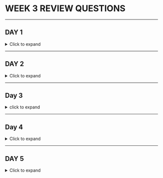 # WEEK 3 REVIEW QUESTIONS
---
## DAY 1

<details> 
<summary> Click to expand </summary> 

1. What is an exception?
	- An exception is a special object that is throw whenever some kind of problem is encountered. For example, if we try 
	to open a file, and that file doesn't exist, we would get an exception. This exception would interrupt all other processes
	in the program, and if it isn't dealt with, will cause our program to terminate.
	
2. Are exceptions inherently bad? Why do we use them in applications?
	- Exceptions are not inherently bad. They provide us with a way to deal with unforseen issues coming up at runtime. They are useful
	for dealing with any of these unforseen issues, as they allow us to to set up responses to these kinds of scenarios so that they can 
	be dealt with in way that we would prefer, instead of just crashing our program. 
	
3. How can we relate throwing and handling exceptions to what should happen in our application when a user does something incorrectly? (ex. not using all inputs for the calculator app?)
	- What should happen in our application when a user does something wrong, is we should send some kind of output telling them that. Exceptions let 
	us do this by interrupting our program when it detects an issue, such as the wrong kind of input. Then we can catch this exception, and tell our program
	to print out a statement telling the user they input something wrong. Then we can continue with our program without it crashing. 
	
4. How do you handle exceptions?
	- By catching them in a catch block. 
	
5. What does "declaring" an exception mean? How is that different than handling (catching) an exception?
	- Declaring an exception means you mark that a method ***CAN*** throw an exception, without actually doing anything in that method to handle the 
	potential exception. This is different than simply handling an exception within the method, because it means that now whatever other applications
	call that method must deal with the possibility of a thrown exception instead. 
	
6. What is the difference between a checked and unchecked exception?
	- Checked exceptions are exceptions that can possibly be thrown during the course of the program and that the compiler forces you to deal with. If
	a checked exception is possible to be thrown from a method, and isn't caught by a catch block, then the compiler won't compile your code. An unchecked 
	exception, however, will be allowed to compile if there isn't a catch block to catch it. 
	
7. How do we create a custom checked exception?
	- To create a custom checked exception, we simply need to create a class that extends the Exception class. 
	
8. How do we create a custom unchecked exception?
	- To creata a custom unchecked exception, we simply need to create a class that extends the RunetimeException class.
	
9. If we have multiple catch blocks, should more specific exceptions come first or last?
	- More specific exceptions should be caught first. Otherwise, more specific exceptions would be caught in a more general catch block, and you would 
	neve reach the more specific catch block. 
	
10. What is the purpose of DBeaver?
	- The purpose of DBeaver is to provide us a simple way to interact with databases through SQL commands. 
	
11. Why did we install DBeaver and Postgres?
	- DBeaver: So we can communicate with any databases that we create (without having to create a custom application) 
	- Postgres: So we can run our own databases. 
	
12. What is JDBC?
	- JDBC stands for Java DataBase Connectivity. It is an API that is part of the Java Standard Library. It allows us an easy way to establish
	connections to databases within our java application. 
	
</details>
	
---

## DAY 2

<details> 
<summary> Click to expand </summary>

1. What does SQL stand for?
	- SQL Stands for Structured Query Language
	
2. Is SQL a programming language?
	- SQL is ***NOT*** a programming language. It doesn't contain any of the hallmarks of a programming language, such as loops, control statements, 
	etc. 
	
3. What is a relational database management system (RDBMS)?
	- A RDBMS is an actual system that implements relational databases. Relational databases are databases that utilize tables, rows, columns, etc. 
	PostgreSQL is an example of an RDBMS. 
	
4. What are common numerical datatypes we might use in SQL?
	- INTEGER: Whole numbers 
	- BIGINT: Big whole numbers
	- NUMERIC: Decimal numbers
	
5. What are common character types we might use?
	- VARCHAR(n): Variable number of characters, with a maximum on n 
	- CHAR(n): Fixed number of characters. Believe unused characters are "padded" automatically with space characters. A lot less efficient than VARCHAR
	
6. What are common date/time types we might use?
	- TIMESTAMP: Date/time
	- DATE
	- TIME
	
7. What is a schema?
	- The formal structure of the data and tables in a relational database. 
	- Refers to the collection of database objects in our database, such as tables, stored procedures, indices, sequences etc.
	
8. What SQL sublanguages are there?
	- DDL: Data Definition Language 
	- DML: Data Manipulation Language 
	- DQL: Data Query Lanaguage 
	- DCL: Data Control Language 
	- TCL: Transaction Control Language 
	
9. What commands are associated with DDL?
	- CREATE: Used to add new database objects (tables)
	- ALTER: Used to modify an existing table (add/remove column, change column name, change column datatype, etc.) 
	- TRUNCATE: Delete all data within a table without deleteing the table itself. 
	- DROP: Deletes the entire table
	
10. What commands are associated with DML?
	- INSERT: Insert a new record (row) into the table
	- SELECT: Retrieve data from a table
	- UPDATE: Update existing records in a table
	- DELETE: Delete a record in a table 
	
11. How is DQL related to DML? Which command from DML does DQL have?
	- DQL (Data Query Lanaguage) includes just SELECT. DQL is really just a sublanguage and/or alternate interpretation of DML.
	- Some people say SELECT is part of DML and DQL doesn't exist. Other people say SELECT belong ***JUST*** in DQL and DML doesn't 
	include SELECT

12. What does CRUD mean?
	- CRUD stands for Create, Read, Update, Delete. It is an acronym that stands for the four functions considered necessary to implement
	a persistent data storage application. 

13. What commands are associated with DCL?
	- GRANT: Grant permissions for users
	- REVOKE: Revoke permissions for users 

14. What commands are associated with TCL?
	- COMMIT: Commit all the DML commands passed since the last COMMIT, i.e. "make these changes permanent". Cannot rollback from this
	- ROLLBACK: Used to rollback changes made. Used to undo recent changes. Can't rollback before the last Commit
	- SAVEPOINT: Set checkpoints to ROLLBACK to. 

15. What are the 6 common constraints in SQL?
	- Constraints: restrictions we put on our columns within our tables. Restrict what kind of data we can put in the columns. 
	- PRIMARY KEY: Serves as a unique identifier for a record in a table. This value must be unique within the column. May not be NULL
	- FOREIGN KEY: Serves as a reference to a primary key in another table. Used to establish relationships between rows within different tables 
	- UNIQUE: Only unique values within this column are allowed. 
	- NOT NULL: Values in this column cannot be NULL
	- CHECK: Ensures that values within this column follows a certain condition, such as value must be greater than 0 
	- DEFAULT: Provides default values for entries within this column if a value is not provided when creating it. 

16. What are composite keys?
	- Composite keys are primary keys that are made up of more than one column. The combination of values from constituant columns must be unique

17. What is the purpose of database normalization?
	- To reduce redundency and duplicate data. Essentially to make our database more organized. 

18. What is 1NF?
	- Each table must have a primary key. 
	- Data should be atomic
		* Each piece of data should have its own column. For example, if someone has multiple cars, each car should get its own column, instead
		of concatonating together car1 and car2 together and putting them as a single piece of data into the car column 

19. What is 2NF?
	- Includes 1NF as well as...
	- No partial dependencies
		* If we use a composite key as our primary key, then a table must include all columns required to create that composite key. 
		* This also means if we don't use a composite key (just use a primary key) then we are automatically 2NF

20. What is 3NF?
	- Includes 2NF as well as...
	- No transitive dependencies	
		* A column cannot describe another column that then holds the primary key

21. What are the 3 relationships that describe multiplicity/cardinality?
	- 1 to 1
		* records in one table are associated with only 1 other record in another table
	- 1 to many
		* Each record in a table can be associated with many records in another table, while those records in another table are still
		only associated with the one record in the original table 
		* How our database must work in project 0. A client can have many different accounts associated with them. Therefore, there must 
		be a 1 to many relationship between clients and their accounts.
	- Many to Many
		* Each record in a table can be associated with many records in another table, and those records can have many associations with 
		records in the original table. 
		* This would apply if we could have joint bank accounts in project 0. Which you could do, if you wanted to go above and beyond the 
		project requirements. 

22. What is the SERIAL datatype in Postgres?
	- SERIAL is a special numeric type in Postgres. It labels a column as accepting integer types that will autoincrement as rows are added. 
	Convenient for a PRIMARY KEY column 

23. What does utility class mean?
	- A serial class is a name we use to describe a class whose primary purpose is to provide us with useful methods to use. They aren't intended
	to be instantiated and instead house useful static methods for our use. 

24. What steps do we need to take to query data from the database using the JDBC API in Java?
	- First we need to establish a connection with our database. We do this by creating a Connection object and passing the database URL, our
	username, and our password to the database. 
	- Next, we need to prepare a SQL statement (in string form) 
	- Lastly, we pass this SQL query to our database and receive our response, which we can then manipulate. 

25. What are the three layers?
	- Controller layer
		* interacts with our frontend/endpoints
		* Parses HTTP information to pass to Service layer
	- Service layer
		* Performs logic on whatever information is passed to it from the controller layer. This is the layer that does meaningful calculations
		and what not
		* If needed, interacts with the DAO layer in order to interact with our database (if we have one)
	- DAO/DAL layer
		* Interacts with our database. Performs CRUD operations with our database. 

26. What is the purpose of the data access layer?
	- So that we can perform CRUD (Create, Read, Update, Delete) with our database. 

</details>

---

## Day 3 

<details>

<summary> click to expand </summary>

1. What is a DTO (Data transfer object)?
	- An an object that satisfies the Java Bean standard. Used to encapsulate and pass around data as a single object. 
	- A ***MODEL*** is a type of DTO. It has all the properties associated with its database representation. 
	
2. What was the motivation for creating a AddOrUpdateStudentDTO class to use when adding or updating a student in our demo example?
	- In order to simplify and streamline our code. Using the AddOrUpdateStudentDTO allows us to self comment to a degree, as well as create an 
	object we can use for data transfers that only includes the properties we need. 
	
3. When we insert a new record, if the datatype for the primary key is SERIAL, do we need to provide a primary key value ourselves?
	- No we do not. Because it is a SERIAL type, it will auto increment when we insert a new entry. However, we can still assign our own values
	if we desire. This value doesn't need to be unique just because it is serial, but if we use a constraint such as PRIMARY KEY, then our value
	must be unique. This may create problems if we insert a serial number that the SERIAL sequence hasn't reached yet. I actually don't know, 
	something I may have to look up. 
		* For example, if we have id SERIAL PRIMARY KEY, and we already have id's 1, 2, 3 and 4 in our database, if we manually insert 5 in our database
		without letting SERIAL auto increment, will SERIAL auto increment into 5 next time we insert an entry without a specified id? I'll have to do
		some research. 
		
4. What layer's methods will the service layer's methods be invoking?
	- The service layer's methods will be invoking methods from the Data Access Layer
	
5. What layer's methods will the controller layer's methods/lambdas be invoking?
	 - The Controller Layer's methods will be invoking the methods from the Service Layer
	 
6. What technology do we use in the controller layer (starts with J)?
	- Javalin
	
7. What technology do we use in the data access layer (also starts with a J)?
	- JDBC
	
8. What does `ctx.bodyAsClass(EditFirstNameDTO.class)` do in the demo's controller layer?
	- This pulls data from a JSON file sent to our database. It will create an object out of this data, and set the corrosponding properties 
	sent on the JSON to the properties of the object made. 
	- In this example, it will create a "EditFirstNameDTO" object, and set whatever properties were listed in the JSON to the corrosponding 
	(same named) properties in the new object. It will return an EditFirstNameDTO object.
	
9. What does `ctx.pathParam("id")` do in the demo's controller layer?
	- This pulls the information contained in the URI that is denoted as {id}. for example: localhost:8080/student/{id}/
		* ctx.pathParam("id") will pull whatever values is put into the {id} field whenever a request is sent to this url/uri 


</details>

---
## Day 4 

<details>

<summary> Click to expand </summary> 

1. What is the purpose of `ctx.json(...)`?
	- This is used to send back information to the HTTP client in JSON format. For example, if they wanted to create a new client for our banking
	application, we could send back information that confirms that it was a success, as well as provide information on the new client that was created. 

2. What is the purpose of `ctx.status(...)`?
	- This is to send HTTP status codes back to the HTTP client. This allows us inform the user about the status of their HTTP request. For example, if 
	something went wrong, we could send back a 4xx or 5xx error code, in order to better inform the user what exactly went wrong. Conversely, if 
	everything went right, we could send back a 2xx code to inform them of what successful action just took place. 
	
3. What is HTTP?
	- HTTP stands for HyperText Transfer Protocol. It is the standard protocol for communicating over the internet. It is composed of different 
	kinds of requests and responses. 
	
4. Describe the HTTP request/response cycle in relation to our backend application
	- A client (in our case, something like postman) sends an HTTP request containing information like what we would like to do (POST, GET, etc.)
	as well as any pertinent information. Once our server receives this information, we manipulate it and/or perform some action, and return some 
	kind of information back. This could either be information from our database that the client requested, or confirmation that we added new 
	information to our database. 
	
5. What are the 5 commonly used HTTP methods?
	- POST, GET, PUT, PATCH, DELETE
	
6. What is the proper usage of GET v. POST v. PUT v. PATCH v. DELETE?
	- PUT: Replace an entire resource, such as replacing the information of an entire banking client 
	- POST: Create a new resource, such as creating a new banking client
	- GET: Retrieve information on an existing resource, such as information on a current banking client
	- PATCH: Partially update information on an existing resource
	- DELETE: Completely delete an existing resource
	
7. What 4 components does an HTTP request consist of?
	- The HTTP method, which includes (but is not limited to) the five common HTTP methods just listed
	- URI (Uniform Resource Identifier). This looks like an extension of the URL, but actually contains additional information that is 
	passed to the server
	- Request headers. 
	- Request body.
	
8. What 3 components does an HTTP response consist of?
	- Status code. This is a short numerical code that gives a general status of the HTTP request just sent. Includes success and error codes
	- Response headers.
	- Response  body.
	
9. What do each of the 1XX, 2XX, 3XX, 4XX, and 5XX status code categories mean?
	- 1xx: Informational codes. 
	- 2xx: Successful codes. Used when an HTTP request is successful. Optionally provides a little more specific information about what that 
	successful request accomplished. 
	- 3xx: Redirection codes. Used to redirect in case of an endpoint or website moving, or some other such reason for a redirect. 
	- 4xx: Client error codes. Something is wrong on client end. Maybe you put the URL wrong, or tried to access something you don't have
	permissions for.
	- 5xx: Server error codes. Something bad happened on the server side, but it isn't the client's fault. 
	
10. If I wanted to delete a student with ID of 1, what is the appropriate HTTP method to use, and what might the URI look like?
	- If we're following the example give in lecture...an appropriate HTTP method would be DELETE. We would likely have a URI that looks
	something like "/students/1/deleteStudent". The "1" in this URI represents the ID of the student we wish to delete. 
	
11. What is referential integrity?
	- Referential integrity is the idea that we cannot have foreign keys that point to nothing. For example, if we had a clients and an accounts 
	table in our database, and the accounts table had a foreign key that linked accounts to a specific client, we couldn't drop our clients table, 
	because then we would have entries within the accounts table that would be referencing entries in the clients table that no longer exists. 
	This is the idea of referential integrity. We cannot delete entries that are being relied on by other entries, without first deleting the 
	entries that are doing the relying....If thats not too confusing to follow.....
	
12. What are the 4 ACID properties?
	- Atomicity
	- Consistency
	- Isolation
	- Durability
	
13. What is atomicity?
	- A transaction succeeds in its entirety or not at all. No partial transactions can occur. 
	
14. What is consistency?
	- A transaction cannot violate constraints or referential integrity.
	
15. What is isolation?
	- Two transactions cannot interfere with each other if they are happening concurrently. 
	
16. What is durability?
	- When a transaction is committed, it is permanently stored in database's memory. 
	
17. What are aggregate functions and scalar functions? How are they different from each other?
	- Scalar functions are functions that act on just one entry's information. Aggregate functions work on multiple entries information and 
	collates that data. 
	
18. Research and remember some examples of aggregate functions
	- SELECT AVG(funds) FROM clients. This is an aggregate function, because it aggregates all the results (funds) from all clients into one
	value, which in this case will be the average of all those funds. 
	
19. Research and remember some examples of scalar functions
	- SELECT name FROM clients. This will return the names of all clients within a clients table. It is scalar because for each entry, it is
	just acting on that entry alone, and returning a value for that one entry. 
	
20. What is the purpose of the GROUP BY clause? What type of function (scalar? aggregate?) do we use with GROUP BY?
	- Group by allows us to group our output by a certain criteria. This is used with aggregate functions. 
	
21. What is the difference between WHERE and HAVING?
	- WHERE would be used to filter out data by individual entries. HAVING would filter out aggregate data we've already collected. 
	
22. What are the 4 types of joins?
	- INNER JOIN
	- OUTER JOIN
	- LEFT JOIN 
	- RIGHT JOIN
23. How would you describe an INNER JOIN, an OUTER JOIN, a LEFT JOIN, and a RIGHT JOIN?
	- INNER JOIN: Joins from both tables if there are matching values in both tables
	- OUTER JOIN: Joins from either table if there are matchings in either table 
	- LEFT JOIN: Returns all records from the first table, as well as any matching records in the second table 
	- RIGHT JOIN: Returns all records from the second table, as well as any matching records in the first table
	
24. Of the following clauses associated with the SELECT command (`FROM`, `JOIN ... ON ... = ...`, `WHERE`, `GROUP BY`, `HAVING`, `ORDER BY`) remember the order they must be written in
	- Its listed in order in the question
	- FROM, JOIN ON, WHERE, GROUP BY, HAVNG, ORDER BY 
	
25. How does ORDER BY order the data from a query by default (ascending? descending?) ? How do we have it do the opposite?
	- By default, it orders it ascending (Smallest value at the top). If we want it to be deescending, we use DESC after the criteria we 
	want to order by. This will order it the opposite way, with the largest values at the top. 

</details> 

---

## DAY 5

<details>

<summary> Click to expand </summary> 

1. What are the classes and interfaces associated with the JDBC API?
	- DriverManager class
	- SQLException class
	- Connection Interface
	- Statement Interface
	- PreparedStatement Interface
	- CallableStatement Interface
	- ResultSet Interface
	
2. How does the DriverManager class help us to obtain a Connection object?
	- Allows us to register a database driver. This essentially lets the JDBC API know what kind of database its working with. We need to 
perform this step before we actually establish the connection with our database and obtain a Connection object	
	
3. What steps do we need to take to create a Connection object using DriverManager?
	- Once weve registered our drivermanager, we just need to provide the URL of our database, our username, and our password in order to 
	gain access. This is done by...Connection connection = DriverManager.getConnection(String url, String username, String password);
	
4. What is a SQL Driver? Why do we need to register the Postgres Driver with the DriverManager?
	- An SQL driver is a piece of software that we use to actually communicate to and from our database. We pass SQL statements to the driver
	and it sends these SQL statements to our database. It also handles any return messages the database wants to send to us. 
	- We need to register our postgres driver with the DriverManager because all SQL drivers are different, and thus will have different 
	acceptable ways to communicate with them. We must let our DriverManager know what SQL driver we're using so that it knows how to properly
	communciate with it. 
	
5. How is PreparedStatement different than Statement?
	- Statement generally just takes in any String that you pass to it. You can then call executeQuery or some other method that will then make 
	it send that string as an SQL statement to the database through the SQL driver. 
	- PreparedStatement does the same thing, however, instead of taking any String you pass to it, you instead premake a String with certain
	words missing in it, which you later fill in. These words are usually filled in as arguments gathered from a client. In this way, you can 
	have only predefined SQL statements that will wrap any user input, no matter how convuluted. In this way, you can prevent users from
	inputting their own custom SQL statements and therefore potentially carrying out SQL injection attacks. 
	
6. What do we use ResultSet for?
	- ResultSet stores any resulting data from our database that we may receive as a result of sending a SQL statement. It will store this data as 
	a separate object for each row. We can then iterate over each row given to us by using the .next() method, which returns true until it 
	reaches the end of rows to iterate over, in which case it will return false. 
	
7. What 2 common types of web services are in use today?
	- SOAP: Simple Object Access Protocol
	- REST: REpresentable State Transfer
	
8. What is REST?
	- REpresentable State Transfer. Its a modern paradigmn/design philosophy for modern web applications. Centered around using HTTP requests
	and responses in order to transfer data via JSON. Main goal is to be lightweight, maintainable, scalable. 
	
9. What are the 6 constraints of REST?
	- Stateless
		* The server should not save information about the previous request. Essentially, the properties and behaviors of our server shouldn't 
		change if we want to maintain a stateless server. If a client sends an http request, sending that http request shouldn't "lock" or "unlock"
		certain methods or properties of the server. 
		* This is more of a soft rule, because if we want to have things like logins, then we will likely have to violate this stateless constraint. 
		
	- Cacheable
		* The server should have the ability to cache data that is frequently accessed, in order to improve performance. Instead of querying
		the database for the same piece of information over and over again, the server should cache that piece of data, so as to save time
		and effort. 
		
	- Uniform Interface 
		* We should maintain a uniform, consistent, predictable way of interacting with our server. I.e. how URI's and HTTP methods are used
		should remain consistent, uniform, predictable, and ideally as convenient as possible. 
		
	- Client/Server relationship 
		* API should have envolving relationship with client that is using it. If a method is modified on one side, it should change behavior
		on the other. 
		
	- Layered Architecture 
		* Regardless of how complex our server or database may be, the client should be able to access our webservice as if it were monolithic. 
		Any complexity should be hidden from the client. 
	
	- Code on demand (optional)
		* The server should be able to send code to the client to run. 
		
10. What is Mockito?
	- Mockito is a package in java that essentially allows us to mock the output of certain methods. This allows us to test other methods in 
	isolation. In our project 0, it is primarily used to mock the outputs of our DAL layer when writing unit tests for our Service layer, however
	there is no reason that mockito couldn't be used to mock any other layer, or any other kind of method. 
	
11. What is the purpose of a mock object?
	- In order to provide an object that our system under test (SUT) requires. For example, our service layer in project 0 requires a Data 
	Layer Object in order to function. So we create a mock data access object to pass to our service layer constuctor. We may then mock any
	output that we care to from the mockDao object. 
	
12. How does mocking tie into the definition of a unit test?
	- Unit tests should test methods in isolation from other parts of our code. With methods that rely on other method to function, mocking 
	allows us to mock the behavior of these dependant functions to ensure that they will not be a point of failure, and that we are getting the 
	behavior that we want from them. This ensures that we are only testing the single method we want to test at that point. 
	- In sort, mocking allows us to spoof the isolation required for unit testing, even when there are methods depending on other methods. 
	
13. Why might we choose to use Javalin's exception mapping functionality over `try {} catch(... e) {}`?
	- Primarily, it provides a central location to catch any and all exceptions that may reach that point. If we catch all of our exceptions here, 
	it will allow us to have cleaner, simpler code with less redundency. Additionally, it may help us catch exceptions that we either forgot to
	catch, or that we couldn't catch for whatever reason within our handler functions. 
	
14. How does throwing exceptions in the service layer of our application help with implementing proper HTTP status codes?
	- If we throw exceptions from within our service layer, which is also the layer where we should be doing input validation, then we can also
	set a status code which better describes the issue encountered, if there was one. For example, we can throw a status code which indicats
	that the input provides was invalid, such as a name that is too long for our database. 
	
15. Why is logging important in an application?
	- Logging is important because it lets us keep track of relevant events, such as HTTP requests that have been sent, any errors encountered
	or other such relevant info. It allows us to have a record of events should anything ever go wrong for any reason. 
	
16. What are the 5 logging levels? What is the least important to most important?
	- Trace ***LEAST IMPORTANT***
	- Debug
	- Info
	- Warn
	- Error ***MOST IMPORTANT*** 
	
17. What is the purpose of an appender?
	- An appender allows us to configure what information is displayed/logged. For example, we can choose to only log Info and higher log events
	and not to log Debug and Trace. 
	
18. What is the ConsoleAppender and FileAppender?
	- ConsoleAppender is what allows us to configure what logging information is displayed in the console when we run our server. 
	- FileAppender is what allows us to configure what logging information is exported to our logfile when we run our server. 

</details>
